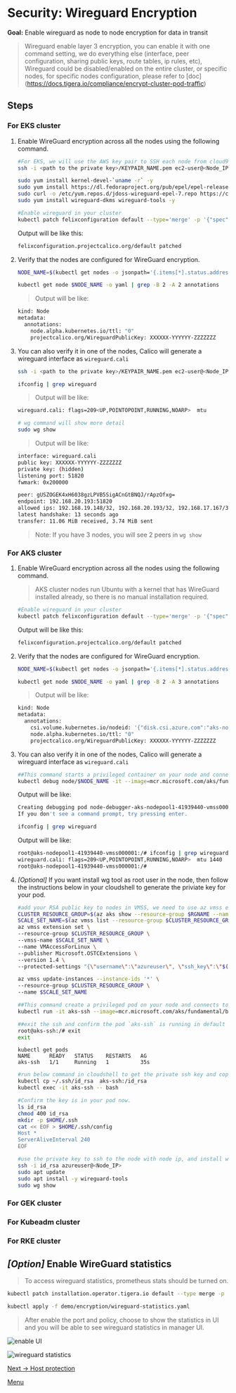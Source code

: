 # Security: Wireguard Encryption

**Goal:** Enable wireguard as node to node encryption for data in transit 

>Wireguard enable layer 3 encryption, you can enable it with one command setting, we do everything else (interface, peer configuration, sharing public keys, route tables, ip rules, etc), Wireguard could be disabled/enabled on the entire cluster, or specific nodes, for specific nodes configuration, please refer to [doc] (https://docs.tigera.io/compliance/encrypt-cluster-pod-traffic)


## Steps

### For EKS cluster

1. Enable WireGuard encryption across all the nodes using the following command.
    
   ```bash
   #For EKS, we will use the AWS key pair to SSH each node from cloud9.
   ssh -i <path to the private key>/KEYPAIR_NAME.pem ec2-user@<Node_IP>
   ```

   ```bash
   sudo yum install kernel-devel-`uname -r` -y
   sudo yum install https://dl.fedoraproject.org/pub/epel/epel-release-latest-7.noarch.rpm -y
   sudo curl -o /etc/yum.repos.d/jdoss-wireguard-epel-7.repo https://copr.fedorainfracloud.org/coprs/jdoss/wireguard/repo/epel-7/jdoss-wireguard-epel-7.repo
   sudo yum install wireguard-dkms wireguard-tools -y
   ```

   ```bash
   #Enable wireguard in your cluster
   kubectl patch felixconfiguration default --type='merge' -p '{"spec":{"wireguardEnabled":true}}'
   ```

   Output will be like this:
   ```bash
   felixconfiguration.projectcalico.org/default patched
   ```


2. Verify that the nodes are configured for WireGuard encryption. 
   
   ```bash
   NODE_NAME=$(kubectl get nodes -o jsonpath='{.items[*].status.addresses[?(@.type=="Hostname")].address}'| awk '{print $1;}')
   
   kubectl get node $NODE_NAME -o yaml | grep -B 2 -A 2 annotations

   ```

   > Output will be like:
   ```bash
   kind: Node
   metadata:
     annotations:
       node.alpha.kubernetes.io/ttl: "0"
       projectcalico.org/WireguardPublicKey: XXXXXX-YYYYYY-ZZZZZZZ
   ```

3. You can also verify it in one of the nodes, Calico will generate a wireguard interface as `wireguard.cali` 

   ```bash
   ssh -i <path to the private key>/KEYPAIR_NAME.pem ec2-user@<Node_IP>
   ```

   ```bash
   ifconfig | grep wireguard
   ```
   
   > Output will be like:
   ```bash
   wireguard.cali: flags=209<UP,POINTOPOINT,RUNNING,NOARP>  mtu  
   ```

   ```bash
   # wg command will show more detail
   sudo wg show
   ```
   > Output will be like:
   ```bash
   interface: wireguard.cali
   public key: XXXXXX-YYYYYY-ZZZZZZZ
   private key: (hidden)
   listening port: 51820
   fwmark: 0x200000

   peer: gUSZOGEK4xH6038gzLPVB5SigACnGtBNQJ/rApzOfxg=
   endpoint: 192.168.20.193:51820
   allowed ips: 192.168.19.148/32, 192.168.20.193/32, 192.168.17.167/32, 192.168.23.245/32, 192.168.30.158/32, 192.168.3.186/32, 3.136.20.213/32, 192.168.7.175/32
   latest handshake: 13 seconds ago
   transfer: 11.06 MiB received, 3.74 MiB sent
   ```
   > Note: If you have 3 nodes, you will see 2 peers in `wg show` 



### For AKS cluster 

1. Enable WireGuard encryption across all the nodes using the following command.

   > AKS cluster nodes run Ubuntu with a kernel that has WireGuard installed already, so there is no manual installation required.

   ```bash
   #Enable wireguard in your cluster
   kubectl patch felixconfiguration default --type='merge' -p '{"spec":{"wireguardEnabled":true}}'
   ```

   Output will be like this:
   ```bash
   felixconfiguration.projectcalico.org/default patched
   ```

2. Verify that the nodes are configured for WireGuard encryption. 
   
   ```bash
   NODE_NAME=$(kubectl get nodes -o jsonpath='{.items[*].status.addresses[?(@.type=="Hostname")].address}'| awk '{print $1;}')
   
   kubectl get node $NODE_NAME -o yaml | grep -B 2 -A 3 annotations

   ```

   > Output will be like:
   ```bash
   kind: Node
   metadata:
     annotations:
       csi.volume.kubernetes.io/nodeid: '{"disk.csi.azure.com":"aks-nodepool1-45823991-vmss000000","file.csi.azure.com":"aks-nodepool1-45823991-vmss000000"}'
       node.alpha.kubernetes.io/ttl: "0"
       projectcalico.org/WireguardPublicKey: XXXXXX-YYYYYY-ZZZZZZZ
   ```

3. You can also verify it in one of the nodes, Calico will generate a wireguard interface as `wireguard.cali` 

   ```bash
   ##This command starts a privileged container on your node and connects to it over SSH.
   kubectl debug node/$NODE_NAME -it --image=mcr.microsoft.com/aks/fundamental/base-ubuntu:v0.0.11
   ```
   Output will be like:
   ```bash
   Creating debugging pod node-debugger-aks-nodepool1-41939440-vmss000001-c9bjq with container debugger on node aks-nodepool1-41939440-vmss000001.
   If you don't see a command prompt, try pressing enter.
   ```

   ```bash
   ifconfig | grep wireguard
   ```
   
   Output will be like:
   ```bash
   root@aks-nodepool1-41939440-vmss000001:/# ifconfig | grep wireguard
   wireguard.cali: flags=209<UP,POINTOPOINT,RUNNING,NOARP>  mtu 1440
   root@aks-nodepool1-41939440-vmss000001:/#
   ```

4. *[Optional]* If you want install wg tool as root user in the node, then follow the instructions below in your cloudshell to generate the priviate key for your pod.
   ```bash 
   #add your RSA public key to nodes in VMSS, we need to use az vmss extension set and az vmss update-instances command.
   CLUSTER_RESOURCE_GROUP=$(az aks show --resource-group $RGNAME --name $CLUSTERNAME --query nodeResourceGroup -o tsv)
   SCALE_SET_NAME=$(az vmss list --resource-group $CLUSTER_RESOURCE_GROUP --query '[0].name' -o tsv)
   az vmss extension set \
   --resource-group $CLUSTER_RESOURCE_GROUP \
   --vmss-name $SCALE_SET_NAME \
   --name VMAccessForLinux \
   --publisher Microsoft.OSTCExtensions \
   --version 1.4 \
   --protected-settings "{\"username\":\"azureuser\", \"ssh_key\":\"$(cat ~/.ssh/id_rsa.pub)\"}"
   ```

   ```bash
   az vmss update-instances --instance-ids '*' \
   --resource-group $CLUSTER_RESOURCE_GROUP \
   --name $SCALE_SET_NAME
   ```

   ```bash
   ##This command create a privileged pod on your node and connects to it over SSH.
   kubectl run -it aks-ssh --image=mcr.microsoft.com/aks/fundamental/base-ubuntu:v0.0.11
   ```

   ```bash
   ##exit the ssh and confirm the pod `aks-ssh` is running in default ns.
   root@aks-ssh:/# exit
   exit
   ```

   ```text
   kubectl get pods
   NAME      READY   STATUS    RESTARTS   AG
   aks-ssh   1/1     Running   1          35s
   ```

   ```bash
   #run below command in cloudshell to get the private ssh key and copy to your pod. 
   kubectl cp ~/.ssh/id_rsa  aks-ssh:/id_rsa
   kubectl exec -it aks-ssh -- bash
   ```
   
   ```bash
   #Confirm the key is in your pod now.
   ls id_rsa
   chmod 400 id_rsa
   mkdir -p $HOME/.ssh
   cat << EOF > $HOME/.ssh/config
   Host *
   ServerAliveInterval 240
   EOF
   ```

   ```bash
   #use the private key to ssh to the node with node ip, and install wg tools.
   ssh -i id_rsa azureuser@<Node_IP>
   sudo apt update
   sudo apt install -y wireguard-tools
   sudo wg show
   ```

   


### For GEK cluster

### For Kubeadm cluster

### For RKE cluster 



## *[Option]* Enable WireGuard statistics

> To access wireguard statistics, prometheus stats should be turned on.

```bash
kubectl patch installation.operator.tigera.io default --type merge -p '{"spec":{"nodeMetricsPort":9091}}'

kubectl apply -f demo/encryption/wireguard-statistics.yaml
```

> After enable the port and policy, choose to show the statistics in UI and you will be able to see wireguard statistics in manager UI.

  ![enable UI](../img/enable-ui.png)

  ![wireguard statistics](../img/wireguard-statistics.png)


[Next -> Host protection](../modules/host-protection.md)

[Menu](../README.md)